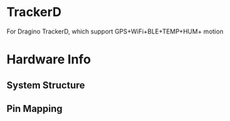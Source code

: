 # TrackerD
For Dragino TrackerD, which support GPS+WiFi+BLE+TEMP+HUM+ motion

# Hardware Info
## System Structure

## Pin Mapping

